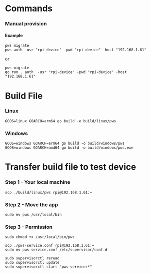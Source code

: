 # Commands

### Manual provision

#### Example

```
pws migrate
pws auth -usr "rpi-device" -pwd "rpi-device" -host "192.168.1.61"
```

or

```
pws migrate
go run . auth  -usr "rpi-device" -pwd "rpi-device" -host "192.168.1.61"
```

# Build File

### Linux

```
GOOS=linux GOARCH=arm64 go build -o build/linux/pws
```

### Windows

```
GOOS=windows GOARCH=arm64 go build -o build/windows/pws
GOOS=windows GOARCH=amd64 go build -o build/windows/pws.exe
```

# Transfer build file to test device

### Step 1 - Your local machine

```
scp ./build/linux/pws rpi@192.168.1.61:~
```

### Step 2 - Move the app

```
sudo mv pws /usr/local/bin
```

### Step 3 - Permission

```
sudo chmod +x /usr/local/bin/pws
```

```
scp ./pws-service.conf rpi@192.168.1.61:~
sudo mv pws-service.conf /etc/supervisor/conf.d

sudo supervisorctl reread
sudo supervisorctl update
sudo supervisorctl start "pws-service:*"
```
